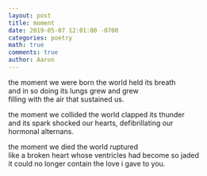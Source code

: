 ```yaml
---
layout: post
title: moment
date: 2019-05-07 12:01:00 -0700
categories: poetry
math: true
comments: true
author: Aaron
---
```



the moment we were born the world held its breath  
and in so doing its lungs grew and grew  
filling with the air that sustained us.  

the moment we collided the world clapped its thunder  
and its spark shocked our hearts, defibrillating our  
hormonal alternans.  

the moment we died the world ruptured  
like a broken heart whose ventricles had become so jaded  
it could no longer contain the love i gave to you.